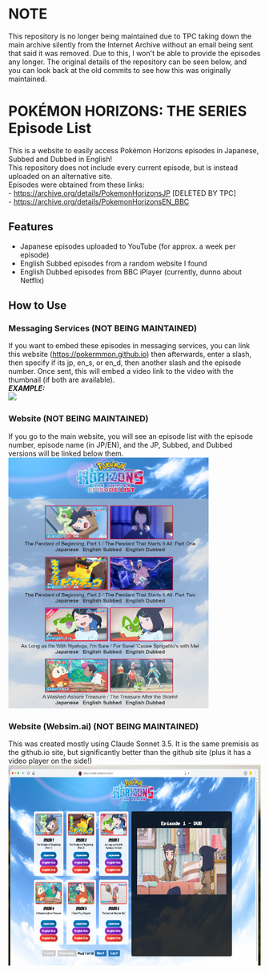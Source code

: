 # NOTE
This repository is no longer being maintained due to TPC taking down the main archive silently from the Internet Archive without an email being sent that said it was removed. Due to this, I won't be able to provide the episodes any longer. The original details of the repository can be seen below, and you can look back at the old commits to see how this was originally maintained.
# POKÉMON HORIZONS: THE SERIES Episode List
This is a website to easily access Pokémon Horizons episodes in Japanese, Subbed and Dubbed in English!
<br>This repository does not include every current episode, but is instead uploaded on an alternative site.
<br>Episodes were obtained from these links:
<br>- https://archive.org/details/PokemonHorizonsJP [DELETED BY TPC]
<br>- https://archive.org/details/PokemonHorizonsEN_BBC
## Features
- Japanese episodes uploaded to YouTube (for approx. a week per episode)
- English Subbed episodes from a random website I found
- English Dubbed episodes from BBC iPlayer (currently, dunno about Netflix)
## How to Use
### Messaging Services (NOT BEING MAINTAINED)
If you want to embed these episodes in messaging services, you can link this website (https://pokermmon.github.io) then afterwards, enter a slash, then specify if its jp, en_s, or en_d, then another slash and the episode number. Once sent, this will embed a video link to the video with the thumbnail (if both are available).
<br>***EXAMPLE:***
<br><a href="https://pokermmon.github.io/episodes"><img src="assets/horizonsembed.gif"></a>
### Website (NOT BEING MAINTAINED)
If you go to the main website, you will see an episode list with the episode number, episode name (in JP/EN), and the JP, Subbed, and Dubbed versions will be linked below them.
<br><a href="https://pokermmon.github.io"><img src="assets/horizonswebsite.png" height=500px width=400px></a>
### Website (Websim.ai) (NOT BEING MAINTAINED)
This was created mostly using Claude Sonnet 3.5. It is the same premisis as the github.io site, but significantly better than the github site (plus it has a video player on the side!)
<br><a href="https://websim.ai/@MurfeeW/pokemonhorizonsepisodes"><img src="assets/websimSS.png" height=400px width=700px></a>
